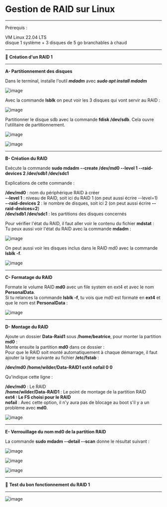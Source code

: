 # Gestion de RAID sur Linux

___

Prérequis :   

VM Linux 22.04 LTS  
disque 1 système   +    3 disques de 5 go branchables à chaud   

___

🔬 **Création d'un RAID 1**    

___

**A- Partitionnement des disques**  

Dans le terminal, installe l'outil **_mdadm_** avec **_sudo apt install mdadm_**  

![image](https://github.com/techerbeatrice/Raid_sur_Linux/assets/138071140/d1b61b24-e52d-4e35-8922-fd020b6736eb)

Avec la commande **lsblk** on peut voir les 3 disques qui vont servir au RAID :   

![image](https://github.com/techerbeatrice/Raid_sur_Linux/assets/138071140/508fe496-d8da-4c4e-952a-0a79ecfee91f)

Partitionner le disque sdb avec la commande **fdisk /dev/sdb**. Cela ouvre l'utilitaire de partitionnement.   

![image](https://github.com/techerbeatrice/Raid_sur_Linux/assets/138071140/7721db04-4c26-4613-90a5-5c07ab432d39)

![image](https://github.com/techerbeatrice/Raid_sur_Linux/assets/138071140/5632241c-f393-4d95-a91a-fdfee1827a20)

_____

**B- Création du RAID**  

Exécute la commande **sudo mdadm --create /dev/md0 --level 1 --raid-devices 2 /dev/sdb1 /dev/sdc1**   

Explications de cette commande :   

**/dev/md0** : nom du périphérique RAID à créer  
**--level 1** : niveau de RAID, soit ici du RAID 1 (on peut aussi écrire --level=1)   
**--raid-devices 2** : le nombre de disques, soit ici 2 (on peut aussi écrire **--raid-devices=2**)   
**/dev/sdb1 /dev/sdc1** : les partitions des disques concernés  

Pour vérifier l'état du RAID, il faut aller voir le contenu du fichier **mdstat** :   
Tu peux aussi voir l'état du RAID avec la commande **mdadm** :  

![image](https://github.com/techerbeatrice/Raid_sur_Linux/assets/138071140/01c595d1-7047-43f3-9578-b5828a3b0e31)

On peut aussi voir les disques inclus dans le RAID md0 avec la commande **lsblk -f**.   

![image](https://github.com/techerbeatrice/Raid_sur_Linux/assets/138071140/4c8f33da-3df1-4ff5-96ef-2393b04fba72)

___

**C- Formatage du RAID**

Formate le volume RAID **md0** avec un file system en ext4 et avec le nom **PersonalData**.   
Si tu relances la commande **lsblk -f**, tu vois que md0 est formaté en **ext4** et que le nom est **PersonalData** :   

![image](https://github.com/techerbeatrice/Raid_sur_Linux/assets/138071140/5d4efb96-dc99-4caf-be18-9948124bcd84)

____

**D- Montage du RAID**  

Ajoute un dossier **Data-Raid1** sous **/home/beatrice**, pour monter la partition **md0** :   
Monte ensuite la partition **md0** dans ce dossier :  
Pour que le RAID soit monté automatiquement à chaque démarrage, il faut ajouter la ligne suivante au fichier **/etc/fstab** :   

**/dev/md0 /home/wilder/Data-RAID1 ext4 nofail 0 0**  

Qu'indique cette ligne :   

**/dev/md0** : Le RAID  
**/home/wilder/Data-RAID1** : Le point de montage de la partition RAID   
**ext4 : Le FS choisi pour le RAID**   
**nofail** : Avec cette option, il n'y aura pas de blocage au boot s'il y a un problème avec **md0**.    

![image](https://github.com/techerbeatrice/Raid_sur_Linux/assets/138071140/3526f705-ddd0-4692-a909-e82b0fe86eb5)

___

**E- Verrouillage du nom md0 de la partition RAID**  

La commande **sudo mdadm --detail --scan** donne le résultat suivant :

![image](https://github.com/techerbeatrice/Raid_sur_Linux/assets/138071140/9e02fee1-a653-462d-adf0-3080bf0be7b4)

![image](https://github.com/techerbeatrice/Raid_sur_Linux/assets/138071140/c3e9d651-1382-43e1-91a8-7b56aef43dd1)

![image](https://github.com/techerbeatrice/Raid_sur_Linux/assets/138071140/cb14c1c7-9148-4f9b-beb4-d4f75b27d2e0)

___

🔧 **Test du bon fonctionnement du RAID 1**  

___

![image](https://github.com/techerbeatrice/Raid_sur_Linux/assets/138071140/9238c08e-70a5-4e32-aa80-94887966ba88)
